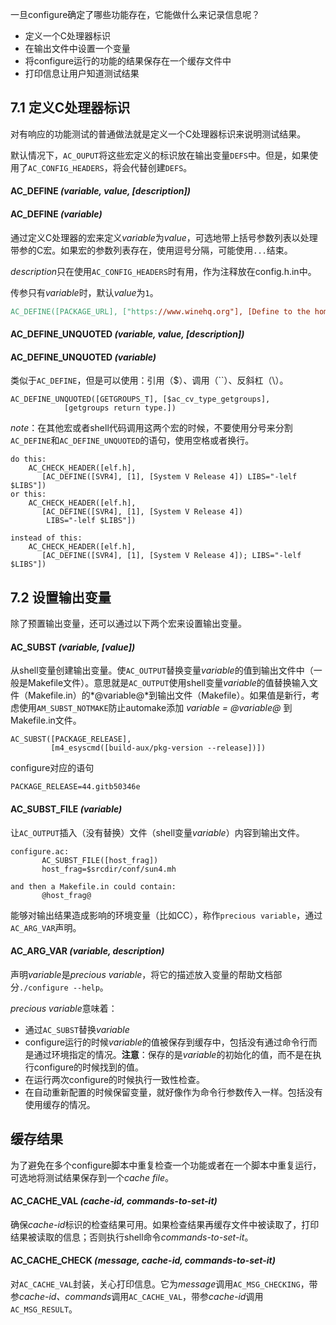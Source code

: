 一旦configure确定了哪些功能存在，它能做什么来记录信息呢？

- 定义一个C处理器标识
- 在输出文件中设置一个变量
- 将configure运行的功能的结果保存在一个缓存文件中
- 打印信息让用户知道测试结果

## 7.1 定义C处理器标识
对有响应的功能测试的普通做法就是定义一个C处理器标识来说明测试结果。

默认情况下，`AC_OUPUT`将这些宏定义的标识放在输出变量`DEFS`中。但是，如果使用了`AC_CONFIG_HEADERS`，将会代替创建`DEFS`。
#### AC_DEFINE *(variable, value, [description])*
#### AC_DEFINE *(variable)*
通过定义C处理器的宏来定义*variable*为*value*，可选地带上括号参数列表以处理带参的C宏。如果宏的参数列表存在，使用逗号分隔，可能使用`...`结束。

*description*只在使用`AC_CONFIG_HEADERS`时有用，作为注释放在config.h.in中。

传参只有*variable*时，默认*value*为`1`。
```makefile
AC_DEFINE([PACKAGE_URL], ["https://www.winehq.org"], [Define to the home page for this package.]
```

#### AC_DEFINE_UNQUOTED *(variable, value, [description])*
#### AC_DEFINE_UNQUOTED *(variable)*
类似于`AC_DEFINE`，但是可以使用：引用（$）、调用（``）、反斜杠（\）。
```
AC_DEFINE_UNQUOTED([GETGROUPS_T], [$ac_cv_type_getgroups],
            [getgroups return type.])
```

*note*：在其他宏或者shell代码调用这两个宏的时候，不要使用分号来分割`AC_DEFINE`和`AC_DEFINE_UNQUOTED`的语句，使用空格或者换行。
```
do this:
    AC_CHECK_HEADER([elf.h],
       [AC_DEFINE([SVR4], [1], [System V Release 4]) LIBS="-lelf $LIBS"])
or this:
    AC_CHECK_HEADER([elf.h],
       [AC_DEFINE([SVR4], [1], [System V Release 4])
        LIBS="-lelf $LIBS"])

instead of this:
    AC_CHECK_HEADER([elf.h],
       [AC_DEFINE([SVR4], [1], [System V Release 4]); LIBS="-lelf $LIBS"])
```

## 7.2 设置输出变量
除了预置输出变量，还可以通过以下两个宏来设置输出变量。

#### AC_SUBST *(variable, [value])*
从shell变量创建输出变量。使`AC_OUTPUT`替换变量*variable*的值到输出文件中（一般是Makefile文件）。意思就是`AC_OUTPUT`使用shell变量*variable*的值替换输入文件（Makefile.in）的*@variable@*到输出文件（Makefile）。如果值是新行，考虑使用`AM_SUBST_NOTMAKE`防止automake添加 *variable = @variable@* 到Makefile.in文件。
```autoconf
AC_SUBST([PACKAGE_RELEASE],
         [m4_esyscmd([build-aux/pkg-version --release])])
```
configure对应的语句
```
PACKAGE_RELEASE=44.gitb50346e
```

#### AC_SUBST_FILE *(variable)*
让`AC_OUTPUT`插入（没有替换）文件（shell变量*variable*）内容到输出文件。
```
configure.ac:
       AC_SUBST_FILE([host_frag])
       host_frag=$srcdir/conf/sun4.mh

and then a Makefile.in could contain:
       @host_frag@
```

能够对输出结果造成影响的环境变量（比如CC），称作`precious variable`，通过`AC_ARG_VAR`声明。
#### AC_ARG_VAR *(variable, description)*
声明*variable*是*precious variable*，将它的描述放入变量的帮助文档部分`./configure --help`。

*precious variable*意味着：

- 通过`AC_SUBST`替换*variable*
- configure运行的时候*variable*的值被保存到缓存中，包括没有通过命令行而是通过环境指定的情况。**注意**：保存的是*variable*的初始化的值，而不是在执行configure的时候找到的值。
- 在运行两次configure的时候执行一致性检查。
- 在自动重新配置的时候保留变量，就好像作为命令行参数传入一样。包括没有使用缓存的情况。

## 缓存结果
为了避免在多个configure脚本中重复检查一个功能或者在一个脚本中重复运行，可选地将测试结果保存到一个*cache file*。

#### AC_CACHE_VAL *(cache-id, commands-to-set-it)*
确保*cache-id*标识的检查结果可用。如果检查结果再缓存文件中被读取了，打印结果被读取的信息；否则执行shell命令*commands-to-set-it*。

#### AC_CACHE_CHECK *(message, cache-id, commands-to-set-it)*
对`AC_CACHE_VAL`封装，关心打印信息。它为*message*调用`AC_MSG_CHECKING`，带参*cache-id、commands*调用`AC_CACHE_VAL`，带参*cache-id*调用`AC_MSG_RESULT`。



